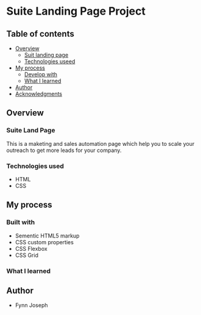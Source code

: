# Suite Landing Page Project

## Table of contents

- [Overview](#overview)
  - [Suit landing page](#suite-landing-page)
  - [Technologies useed](#technologies-use)
- [My process](#my-process)
  - [Develop with](#develop-with)
  - [What I learned](#what-i-learned)
- [Author](#author)
- [Acknowledgments](#acknowledgments)

## Overview

### Suite Land Page
This is a maketing and sales automation page which help you to scale your outreach to get more leads for your company.


### Technologies used

- HTML
- CSS


## My process

### Built with

- Sementic HTML5 markup
- CSS custom properties
- CSS Flexbox 
- CSS Grid

### What I learned



## Author

- Fynn Joseph
